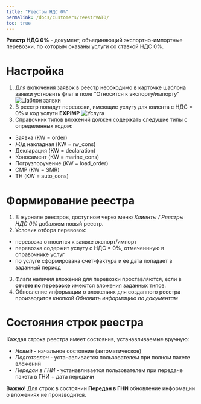 ```yaml
---
title: "Реестры НДС 0%"
permalink: /docs/customers/reestrVAT0/
toc: true
---
```



**Реестр НДС 0%** - документ, объединяющий экспортно-импортные перевозки,
по которым оказаны услуги со ставкой НДС 0%.

# Настройка
1.  Для включения заявок в реестр необходимо в карточке шаблона заявки
устновить флаг в поле "Относится к экспорту/импорту" ![Шаблон заявки](../../images/reestrVAT0/order.png)
2.  В реестр попадут перевозки, имеющие услугу для клиента с НДС = 0% и код услуги **EXPIMP**
![Услуга](../../images/reestrVAT0/service.png)
3.  Справочник типов вложений должен содержать следущие типы с определенных кодом:
-   Заявка (KW = order)
-   Ж/д накладная (KW = rw_cons)
-   Декларация (KW = declaration)
-   Коносамент (KW = marine_cons)
-   Погрузпоручение (KW = load_order)
-   СМР (KW = SMR)
-   ТН (KW = auto_cons)

# Формирование реестра
1.  В журнале реестров, доступном через меню *Клиенты / Реестры НДС 0%* добаляем новый реестр.
2.  Условия отбора перевозок:
-   перевозка относится к заявке экспорт/импорт
-   перевозка содержит услугу с НДС = 0%, отмеченнную в справочнике услуг
-   по услуге сформирована счет-фактура и ее дата попадает в заданный период
3.  Флаги наличия вложений для перевозки проставляются, если в **отчете по перевозке**
имеются вложения заданных типов.
4.  Обновление информации о вложениях для созданного реестра производится кнопкой *Обновить информацию по документам*

# Состояния строк реестра
Каждая строка реестра имеет состояния, устанавливаемые вручную:
-   *Новый* - начальное состояние (автоматическое)
-   *Подготовлен* - устанавливается пользователем при полном пакете вложений
-   *Передан в ГНИ* - устанавливается пользователем при передаче пакета в ГНИ + дата передачи

**Важно!** Для строк в состоянии **Передан в ГНИ** обновление информации о вложениях не производится.
